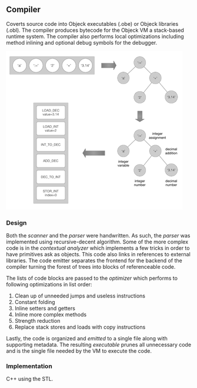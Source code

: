 ## Compiler
Coverts source code into Objeck executables (.obe) or Objeck libraries (.obl). The compiler produces bytecode for the Objeck VM a stack-based runtime system. The compiler also performs local optimizations including method inlining and optional debug symbols for the debugger.

![alt text](../../images/compiling2.png "Objeck Compiler")

### Design
Both the *scanner* and the *parser* were handwritten. As such, the *parser* was implemented using recursive-decent algorithm. Some of the more complex code is in the *contextual analyzer* which implements a few tricks in order to have primitives ask as objects. This code also links in references to external libraries. The code emitter separates the frontend for the backend of the compiler turning the forest of trees into blocks of referenceable code. 

The lists of code blocks are passed to the *optimizer* which performs to following optimizations in list order:

1. Clean up of unneeded jumps and useless instructions
2. Constant folding
3. Inline setters and getters 
4. Inline more complex methods
5. Strength reduction
6. Replace stack stores and loads with copy instructions

Lastly, the code is organized and *emitted* to a single file along with supporting metadata. The resulting *executable* prunes all unnecessary code and is the single file needed by the VM to execute the code.

### Implementation
C++ using the STL.